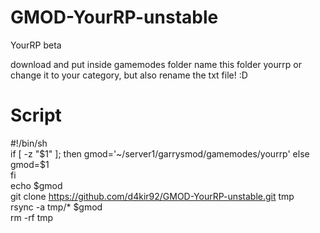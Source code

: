 # GMOD-YourRP-unstable
YourRP beta

download and put inside gamemodes folder
name this folder yourrp or change it to your category, but also rename the txt file! :D


# Script  
#!/bin/sh  
if [ -z "$1" ];  
then  
  gmod='~/server1/garrysmod/gamemodes/yourrp'  
else  
  gmod=$1  
fi  
echo $gmod  
git clone https://github.com/d4kir92/GMOD-YourRP-unstable.git tmp  
rsync -a tmp/* $gmod  
rm -rf tmp  

